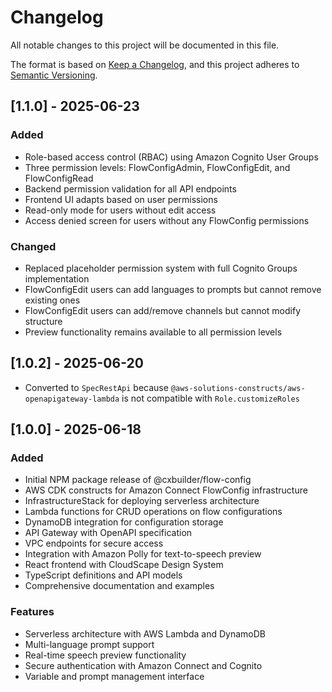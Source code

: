# Changelog

All notable changes to this project will be documented in this file.

The format is based on [Keep a Changelog](https://keepachangelog.com/en/1.0.0/),
and this project adheres to [Semantic Versioning](https://semver.org/spec/v2.0.0.html).

## [1.1.0] - 2025-06-23

### Added

- Role-based access control (RBAC) using Amazon Cognito User Groups
- Three permission levels: FlowConfigAdmin, FlowConfigEdit, and FlowConfigRead
- Backend permission validation for all API endpoints
- Frontend UI adapts based on user permissions
- Read-only mode for users without edit access
- Access denied screen for users without any FlowConfig permissions

### Changed

- Replaced placeholder permission system with full Cognito Groups implementation
- FlowConfigEdit users can add languages to prompts but cannot remove existing ones
- FlowConfigEdit users can add/remove channels but cannot modify structure
- Preview functionality remains available to all permission levels

## [1.0.2] - 2025-06-20

- Converted to `SpecRestApi` because `@aws-solutions-constructs/aws-openapigateway-lambda` is not compatible with `Role.customizeRoles`

## [1.0.0] - 2025-06-18

### Added

- Initial NPM package release of @cxbuilder/flow-config
- AWS CDK constructs for Amazon Connect FlowConfig infrastructure
- InfrastructureStack for deploying serverless architecture
- Lambda functions for CRUD operations on flow configurations
- DynamoDB integration for configuration storage
- API Gateway with OpenAPI specification
- VPC endpoints for secure access
- Integration with Amazon Polly for text-to-speech preview
- React frontend with CloudScape Design System
- TypeScript definitions and API models
- Comprehensive documentation and examples

### Features

- Serverless architecture with AWS Lambda and DynamoDB
- Multi-language prompt support
- Real-time speech preview functionality
- Secure authentication with Amazon Connect and Cognito
- Variable and prompt management interface
